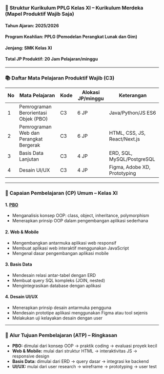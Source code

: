 ### 📘 **Struktur Kurikulum PPLG Kelas XI – Kurikulum Merdeka (Mapel Produktif Wajib Saja)**

#### Tahun Ajaran: 2025/2026

#### Program Keahlian: PPLG (Pemodelan Perangkat Lunak dan Gim)

#### Jenjang: SMK Kelas XI

#### Total JP Produktif: 20 Jam Pelajaran/minggu

---

### 📚 **Daftar Mata Pelajaran Produktif Wajib (C3)**

| No | Mata Pelajaran                         | Kode | Alokasi JP/minggu | Keterangan                   |
| -- | -------------------------------------- | ---- | ----------------- | ---------------------------- |
| 1  | Pemrograman Berorientasi Objek (PBO)   | C3   | 6 JP              | Java/Python/JS ES6           |
| 2  | Pemrograman Web dan Perangkat Bergerak | C3   | 6 JP              | HTML, CSS, JS, React/Next.js |
| 3  | Basis Data Lanjutan                    | C3   | 4 JP              | ERD, SQL, MySQL/PostgreSQL   |
| 4  | Desain UI/UX                           | C3   | 4 JP              | Figma, Adobe XD, Prototyping |

---

### 🎯 **Capaian Pembelajaran (CP) Umum – Kelas XI**
#### 1. [**PBO**](./atp/pbo/README.md)

* Menganalisis konsep OOP: class, object, inheritance, polymorphism
* Menerapkan prinsip OOP dalam pengembangan aplikasi sederhana

#### 2. **Web & Mobile**

* Mengembangkan antarmuka aplikasi web responsif
* Membuat aplikasi web interaktif menggunakan JavaScript
* Mengenal dasar pengembangan aplikasi mobile

#### 3. **Basis Data**

* Mendesain relasi antar-tabel dengan ERD
* Membuat query SQL kompleks (JOIN, nested)
* Mengintegrasikan database dengan aplikasi

#### 4. **Desain UI/UX**

* Menerapkan prinsip desain antarmuka pengguna
* Mendesain prototipe aplikasi menggunakan Figma atau tool sejenis
* Melakukan uji kelayakan desain dengan user

---

### 🧭 **Alur Tujuan Pembelajaran (ATP) – Ringkasan**
* **PBO:** dimulai dari konsep OOP → praktik coding → evaluasi proyek kecil
* **Web & Mobile:** mulai dari struktur HTML → interaktivitas JS → responsive design
* **Basis Data:** dimulai dari ERD → query dasar → integrasi ke backend
* **UI/UX:** mulai dari user research → wireframe → prototyping → user test
